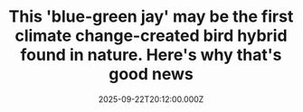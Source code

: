 ---
title: "This 'blue-green jay' may be the first climate change-created bird hybrid found in nature. Here's why that's good news"
date: 2025-09-22T20:12:00.000Z
category: Human Kindness
externalLink: "https://www.goodgoodgood.co/articles/new-species-blue-green-jay"
image: ""
excerpt: "The peculiar bird caught the attention of Ph.D. student Brian Stokes as he was scrolling through Facebook.…"
---